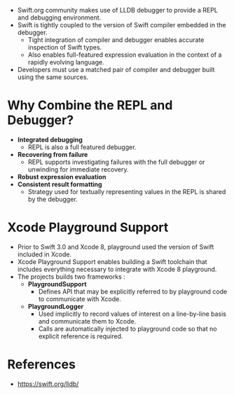 * Swift.org community makes use of LLDB debugger to provide a REPL and debugging environment.
* Swift is tightly coupled to the version of Swift compiler embedded in the debugger.
	* Tight integration of compiler and debugger enables accurate inspection of Swift types.
	* Also enables full-featured expression evaluation in the context of a rapidly evolving language.
* Developers must use a matched pair of compiler and debugger built using the same sources.
# Why Combine the REPL and Debugger?
* __Integrated debugging__
	* REPL is also a full featured debugger.
* __Recovering from failure__
	* REPL supports investigating failures with the full debugger or unwinding for immediate recovery.
* __Robust expression evaluation__
* __Consistent result formatting__
	* Strategy used for textually representing values in the REPL is shared by the debugger.
# Xcode Playground Support
* Prior to Swift 3.0 and Xcode 8, playground used the version of Swift included in Xcode.
* Xcode Playground Support enables building a Swift toolchain that includes everything necessary to integrate with Xcode 8 playground.
* The projects builds two frameworks :
	* __PlaygroundSupport__
		* Defines API that may be explicitly referred to by playground code to communicate with Xcode.
	* __PlaygroundLogger__
		* Used implicitly to record values of interest on a line-by-line basis and communicate them to Xcode.
		* Calls are automatically injected to playground code so that no explicit reference is required.
# References
* https://swift.org/lldb/
